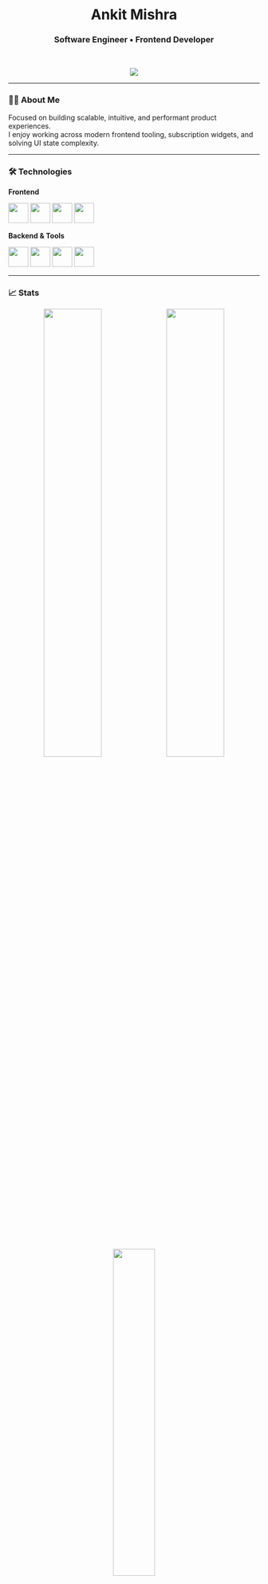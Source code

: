 <!-- Dark Minimalist Profile -->

<h1 align="center">Ankit Mishra</h1>
<h3 align="center">Software Engineer • Frontend Developer</h3>

<br/>

<p align="center">
  <img src="https://komarev.com/ghpvc/?username=8237647201&label=Profile%20Views&color=grey&style=flat" />
</p>

---

### 🧑‍💻 About Me
Focused on building scalable, intuitive, and performant product experiences.  
I enjoy working across modern frontend tooling, subscription widgets, and solving UI state complexity.

---

### 🛠️ Technologies
**Frontend**
<p>
<img src="https://cdn.jsdelivr.net/gh/devicons/devicon/icons/react/react-original.svg" width="40"/>
<img src="https://cdn.jsdelivr.net/gh/devicons/devicon/icons/javascript/javascript-original.svg" width="40"/>
<img src="https://cdn.jsdelivr.net/gh/devicons/devicon/icons/css3/css3-original.svg" width="40"/>
<img src="https://cdn.jsdelivr.net/gh/devicons/devicon/icons/html5/html5-original.svg" width="40"/>
</p>

**Backend & Tools**
<p>
<img src="https://cdn.jsdelivr.net/gh/devicons/devicon/icons/python/python-original.svg" width="40"/>
<img src="https://cdn.jsdelivr.net/gh/devicons/devicon/icons/mysql/mysql-original.svg" width="40"/>
<img src="https://cdn.jsdelivr.net/gh/devicons/devicon/icons/git/git-original.svg" width="40"/>
<img src="https://cdn.jsdelivr.net/gh/devicons/devicon/icons/amazonwebservices/amazonwebservices-original.svg" width="40"/>
</p>

---

### 📈 Stats

<p align="center">
  <img src="https://github-readme-stats.vercel.app/api?username=8237647201&show_icons=true&theme=dark&hide_border=true&rank_icon=github" width="48%"/>
  <img src="https://github-readme-streak-stats.herokuapp.com/?user=8237647201&theme=dark&hide_border=true" width="48%"/>
</p>

<p align="center">
  <img src="https://github-readme-stats.vercel.app/api/top-langs/?username=8237647201&layout=compact&theme=dark&hide_border=true" width="41%"/>
</p>

---

### 🌍 Connect
<p>
<a href="https://www.linkedin.com/in/ankit-mishra-0a5842245" target="_blank">
  <img src="https://skillicons.dev/icons?i=linkedin" width="40"/>
</a>
<a href="https://twitter.com/ankitmishra21" target="_blank">
  <img src="https://skillicons.dev/icons?i=twitter" width="40"/>
</a>
<a href="https://leetcode.com/ankitmishra_21" target="_blank">
  <img src="https://skillicons.dev/icons?i=leetcode" width="40"/>
</a>
</p>

---

### 🧠 Philosophy
> Ship thoughtfully. Optimize intentionally. Keep improving.

